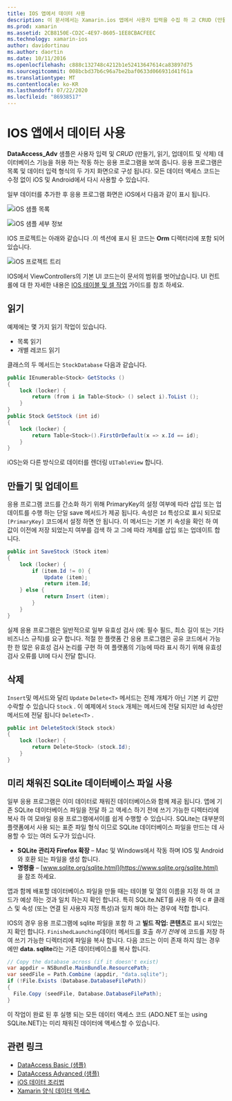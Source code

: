 ```yaml
---
title: IOS 앱에서 데이터 사용
description: 이 문서에서는 Xamarin.ios 앱에서 사용자 입력을 수집 하 고 CRUD (만들기, 읽기, 업데이트 및 삭제) 데이터베이스 작업을 수행 하는 방법을 보여 주는 DataAccess_Adv 샘플에 대해 설명 합니다.
ms.prod: xamarin
ms.assetid: 2CB8150E-CD2C-4E97-8605-1EE8CBACFEEC
ms.technology: xamarin-ios
author: davidortinau
ms.author: daortin
ms.date: 10/11/2016
ms.openlocfilehash: c888c132748c4212b1e52413647614ca83897d75
ms.sourcegitcommit: 008bcbd37b6c96a7be2baf0633d066931d41f61a
ms.translationtype: MT
ms.contentlocale: ko-KR
ms.lasthandoff: 07/22/2020
ms.locfileid: "86938517"
---
```

# <a name="using-data-in-an-ios-app"></a>IOS 앱에서 데이터 사용

**DataAccess_Adv** 샘플은 사용자 입력 및 *CRUD* (만들기, 읽기, 업데이트 및 삭제) 데이터베이스 기능을 허용 하는 작동 하는 응용 프로그램을 보여 줍니다. 응용 프로그램은 목록 및 데이터 입력 형식의 두 가지 화면으로 구성 됩니다. 모든 데이터 액세스 코드는 수정 없이 iOS 및 Android에서 다시 사용할 수 있습니다.

일부 데이터를 추가한 후 응용 프로그램 화면은 iOS에서 다음과 같이 표시 됩니다.

 ![iOS 샘플 목록](using-data-in-an-app-images/image9.png)

 ![iOS 샘플 세부 정보](using-data-in-an-app-images/image10.png)

IOS 프로젝트는 아래와 같습니다 .이 섹션에 표시 된 코드는 **Orm** 디렉터리에 포함 되어 있습니다.

 ![iOS 프로젝트 트리](using-data-in-an-app-images/image13.png)

IOS에서 ViewControllers의 기본 UI 코드는이 문서의 범위를 벗어났습니다.
UI 컨트롤에 대 한 자세한 내용은 [IOS 테이블 및 셀 작업](~/ios/user-interface/controls/tables/index.md) 가이드를 참조 하세요.

## <a name="read"></a>읽기

예제에는 몇 가지 읽기 작업이 있습니다.

- 목록 읽기
- 개별 레코드 읽기

클래스의 두 메서드는 `StockDatabase` 다음과 같습니다.

```csharp
public IEnumerable<Stock> GetStocks ()
{
    lock (locker) {
        return (from i in Table<Stock> () select i).ToList ();
    }
}
public Stock GetStock (int id)
{
    lock (locker) {
        return Table<Stock>().FirstOrDefault(x => x.Id == id);
    }
}
```

iOS는와 다른 방식으로 데이터를 렌더링 `UITableView` 합니다.

## <a name="create-and-update"></a>만들기 및 업데이트

응용 프로그램 코드를 간소화 하기 위해 PrimaryKey의 설정 여부에 따라 삽입 또는 업데이트를 수행 하는 단일 save 메서드가 제공 됩니다. 속성은 `Id` 특성으로 표시 되므로 `[PrimaryKey]` 코드에서 설정 하면 안 됩니다.
이 메서드는 기본 키 속성을 확인 하 여 값이 이전에 저장 되었는지 여부를 검색 하 고 그에 따라 개체를 삽입 또는 업데이트 합니다.

```csharp
public int SaveStock (Stock item)
{
    lock (locker) {
        if (item.Id != 0) {
            Update (item);
            return item.Id;
    } else {
            return Insert (item);
        }
    }
}
```

실제 응용 프로그램은 일반적으로 일부 유효성 검사 (예: 필수 필드, 최소 길이 또는 기타 비즈니스 규칙)를 요구 합니다.
적절 한 플랫폼 간 응용 프로그램은 공유 코드에서 가능한 한 많은 유효성 검사 논리를 구현 하 여 플랫폼의 기능에 따라 표시 하기 위해 유효성 검사 오류를 UI에 다시 전달 합니다.

## <a name="delete"></a>삭제

`Insert`및 메서드와 달리 `Update` `Delete<T>` 메서드는 전체 개체가 아닌 기본 키 값만 수락할 수 있습니다 `Stock` .
이 예제에서 `Stock` 개체는 메서드에 전달 되지만 Id 속성만 메서드에 전달 됩니다 `Delete<T>` .

```csharp
public int DeleteStock(Stock stock)
{
    lock (locker) {
        return Delete<Stock> (stock.Id);
    }
}
```

## <a name="using-a-pre-populated-sqlite-database-file"></a>미리 채워진 SQLite 데이터베이스 파일 사용

일부 응용 프로그램은 이미 데이터로 채워진 데이터베이스와 함께 제공 됩니다.
앱에 기존 SQLite 데이터베이스 파일을 전달 하 고 액세스 하기 전에 쓰기 가능한 디렉터리에 복사 하 여 모바일 응용 프로그램에서이를 쉽게 수행할 수 있습니다. SQLite는 대부분의 플랫폼에서 사용 되는 표준 파일 형식 이므로 SQLite 데이터베이스 파일을 만드는 데 사용할 수 있는 여러 도구가 있습니다.

- **SQLite 관리자 Firefox 확장** – Mac 및 Windows에서 작동 하며 IOS 및 Android와 호환 되는 파일을 생성 합니다.
- **명령줄** – [www.sqlite.org/sqlite.html](https://www.sqlite.org/sqlite.html) 을 참조 하세요.

앱과 함께 배포할 데이터베이스 파일을 만들 때는 테이블 및 열의 이름을 지정 하 여 코드가 예상 하는 것과 일치 하는지 확인 합니다. 특히 SQLite.NET를 사용 하 여 c # 클래스 및 속성 (또는 연결 된 사용자 지정 특성)과 일치 해야 하는 경우에 적합 합니다.

IOS의 경우 응용 프로그램에 sqlite 파일을 포함 하 고 **빌드 작업: 콘텐츠**로 표시 되었는지 확인 합니다. `FinishedLaunching`데이터 메서드를 호출 *하기 전에* 에 코드를 저장 하 여 쓰기 가능한 디렉터리에 파일을 복사 합니다. 다음 코드는 이미 존재 하지 않는 경우에만 **data. sqlite**라는 기존 데이터베이스를 복사 합니다.

```csharp
// Copy the database across (if it doesn't exist)
var appdir = NSBundle.MainBundle.ResourcePath;
var seedFile = Path.Combine (appdir, "data.sqlite");
if (!File.Exists (Database.DatabaseFilePath))
{
  File.Copy (seedFile, Database.DatabaseFilePath);
}
```

이 작업이 완료 된 후 실행 되는 모든 데이터 액세스 코드 (ADO.NET 또는 using SQLite.NET)는 미리 채워진 데이터에 액세스할 수 있습니다.

## <a name="related-links"></a>관련 링크

- [DataAccess Basic (샘플)](https://github.com/xamarin/mobile-samples/tree/master/DataAccess/Basic)
- [DataAccess Advanced (샘플)](https://github.com/xamarin/mobile-samples/tree/master/DataAccess/Advanced)
- [iOS 데이터 조리법](https://github.com/xamarin/recipes/tree/master/Recipes/ios/data/sqlite)
- [Xamarin 양식 데이터 액세스](~/xamarin-forms/data-cloud/data/databases.md)
